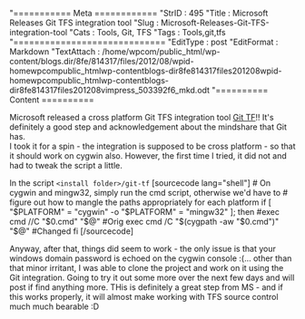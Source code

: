 "=========== Meta ============
"StrID : 495
"Title : Microsoft Releases Git TFS integration tool
"Slug  : Microsoft-Releases-Git-TFS-integration-tool
"Cats  : Tools, Git, TFS
"Tags  : Tools,git,tfs
"=============================
"EditType   : post
"EditFormat : Markdown
"TextAttach : /home/wpcom/public_html/wp-content/blogs.dir/8fe/814317/files/2012/08/wpid-homewpcompublic_htmlwp-contentblogs-dir8fe814317files201208wpid-homewpcompublic_htmlwp-contentblogs-dir8fe814317files201208vimpress_503392f6_mkd.odt
"========== Content ==========

Microsoft  released a cross platform Git TFS integration tool [Git TF](http://http://gittf.codeplex.com/)!! It's definitely a good step and acknowledgement about the mindshare that Git has.  
I took it for a spin - the integration is supposed to be cross platform - so that it should work on cygwin also. However, the first time I tried, it did not and had to tweak the script a little. 

In the script `<install folder>/git-tf`
[sourcecode lang="shell"]
    # On cygwin and mingw32, simply run the cmd script, otherwise we'd have to
    # figure out how to mangle the paths appropriately for each platform
    if [ "$PLATFORM" = "cygwin" -o "$PLATFORM" = "mingw32" ]; then
        #exec cmd //C "$0.cmd" "$@"                 #Orig
        exec cmd /C "$(cygpath -aw "$0.cmd")" "$@"  #Changed
    fi
[/sourcecode]

Anyway, after that, things did seem to work - the only issue is that your windows domain password is echoed on the cygwin console :(... other than that minor irritant, I was able to clone the project and work on it using the Git integration. Going to try it out some more over the next few days and will post if find anything more.  THis is definitely a great step from MS - and if this works properly, it will almost make working with TFS source control much much bearable :D

